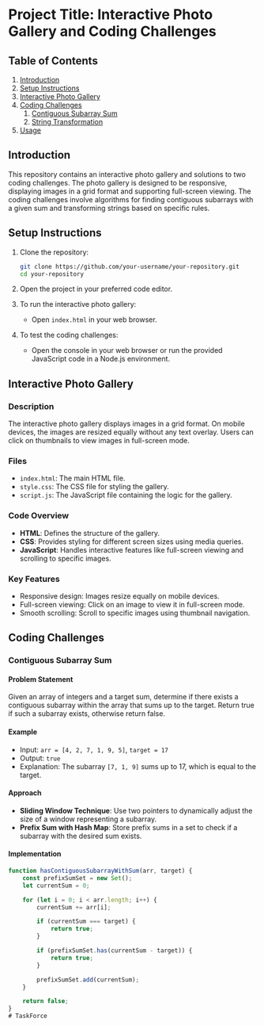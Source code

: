 # Project Title: Interactive Photo Gallery and Coding Challenges

## Table of Contents

1. [Introduction](#introduction)
2. [Setup Instructions](#setup-instructions)
3. [Interactive Photo Gallery](#interactive-photo-gallery)
4. [Coding Challenges](#coding-challenges)
    1. [Contiguous Subarray Sum](#contiguous-subarray-sum)
    2. [String Transformation](#string-transformation)
5. [Usage](#usage)

## Introduction

This repository contains an interactive photo gallery and solutions to two coding challenges. The photo gallery is designed to be responsive, displaying images in a grid format and supporting full-screen viewing. The coding challenges involve algorithms for finding contiguous subarrays with a given sum and transforming strings based on specific rules.

## Setup Instructions

1. Clone the repository:
    ```sh
    git clone https://github.com/your-username/your-repository.git
    cd your-repository
    ```

2. Open the project in your preferred code editor.

3. To run the interactive photo gallery:
    - Open `index.html` in your web browser.

4. To test the coding challenges:
    - Open the console in your web browser or run the provided JavaScript code in a Node.js environment.

## Interactive Photo Gallery

### Description

The interactive photo gallery displays images in a grid format. On mobile devices, the images are resized equally without any text overlay. Users can click on thumbnails to view images in full-screen mode.

### Files

- `index.html`: The main HTML file.
- `style.css`: The CSS file for styling the gallery.
- `script.js`: The JavaScript file containing the logic for the gallery.

### Code Overview

- **HTML**: Defines the structure of the gallery.
- **CSS**: Provides styling for different screen sizes using media queries.
- **JavaScript**: Handles interactive features like full-screen viewing and scrolling to specific images.

### Key Features

- Responsive design: Images resize equally on mobile devices.
- Full-screen viewing: Click on an image to view it in full-screen mode.
- Smooth scrolling: Scroll to specific images using thumbnail navigation.

## Coding Challenges

### Contiguous Subarray Sum

#### Problem Statement

Given an array of integers and a target sum, determine if there exists a contiguous subarray within the array that sums up to the target. Return true if such a subarray exists, otherwise return false.

#### Example

- Input: `arr = [4, 2, 7, 1, 9, 5]`, `target = 17`
- Output: `true`
- Explanation: The subarray `[7, 1, 9]` sums up to 17, which is equal to the target.

#### Approach

- **Sliding Window Technique**: Use two pointers to dynamically adjust the size of a window representing a subarray.
- **Prefix Sum with Hash Map**: Store prefix sums in a set to check if a subarray with the desired sum exists.

#### Implementation

```javascript
function hasContiguousSubarrayWithSum(arr, target) {
    const prefixSumSet = new Set();
    let currentSum = 0;

    for (let i = 0; i < arr.length; i++) {
        currentSum += arr[i];

        if (currentSum === target) {
            return true;
        }

        if (prefixSumSet.has(currentSum - target)) {
            return true;
        }

        prefixSumSet.add(currentSum);
    }

    return false;
}
# TaskForce
